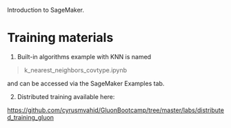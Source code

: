 Introduction to SageMaker.

Training materials
==================
1) Built-in algorithms example with KNN is named

> k_nearest_neighbors_covtype.ipynb

and can be accessed via the SageMaker Examples tab.

2) Distributed training available here:

https://github.com/cyrusmvahid/GluonBootcamp/tree/master/labs/distributed_training_gluon
